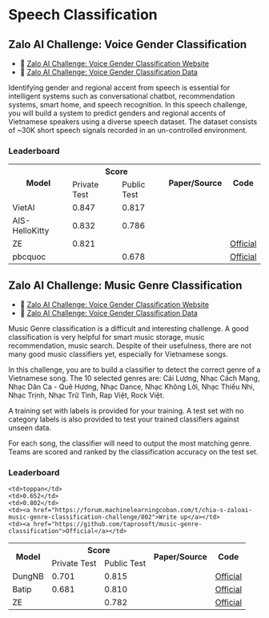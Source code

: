 # Speech Classification

## Zalo AI Challenge: Voice Gender Classification

* :link: [Zalo AI Challenge: Voice Gender Classification Website](https://challenge.zalo.ai/portal/voice)
* :file_folder: [Zalo AI Challenge: Voice Gender Classification Data](https://challenge.zalo.ai/portal/voice/data)

Identifying gender and regional accent from speech is essential for intelligent systems such as conversational chatbot, recommendation systems, smart home, and speech recognition. In this speech challenge, you will build a system to predict genders and regional accents of Vietnamese speakers using a diverse speech dataset.  The dataset consists of ~30K short speech signals recorded in an un-controlled environment.

### Leaderboard

<table>
  <tr>
    <th rowspan="2">Model</th>
    <th colspan="2">Score</th>
    <th rowspan="2">Paper/Source</th>
    <th rowspan="2">Code</th>
  </tr>
  <tr>
    <td>Private Test</td>
    <td>Public Test</td>
  </tr>
  <tr>
    <td>VietAI</td>
    <td>0.847</td>
    <td>0.817</td>
    <td></td>
    <td></td>
  </tr>
  <tr>
    <td>AIS-HelloKitty</td>
    <td>0.832</td>
    <td>0.786</td>
    <td></td>
    <td></td>
  </tr>
  <tr>
    <td>ZE</td>
    <td>0.821</td>
    <td></td>
    <td></td>
    <td><a href="https://github.com/tiepvupsu/zalo_voice">Official</a></td>
  </tr>
    <tr>
    <td>pbcquoc</td>
    <td></td>
    <td>0.678</td>
    <td></td>
    <td><a href="https://github.com/pbcquoc/voice_zaloai">Official</a></td>
  </tr>
</table>

## Zalo AI Challenge: Music Genre Classification

* :link: [Zalo AI Challenge: Voice Gender Classification Website](https://challenge.zalo.ai/portal/music)
* :file_folder: [Zalo AI Challenge: Voice Gender Classification Data](https://challenge.zalo.ai/portal/music/data)

Music Genre classification is a difficult and interesting challenge. A good classification is very helpful for smart music storage, music recommendation, music search. Despite of their usefulness, there are not many good music classifiers yet, especially for Vietnamese songs.

In this challenge, you are to build a classifier to detect the correct genre of a Vietnamese song. The 10 selected genres are: Cải Lương, Nhạc Cách Mạng, Nhạc Dân Ca - Quê Hương, Nhạc Dance, Nhạc Không Lời, Nhạc Thiếu Nhi, Nhạc Trịnh, Nhạc Trữ Tình, Rap Việt, Rock Việt.

A training set with labels is provided for your training. A test set with no category labels is also provided to test your trained classifiers against unseen data.

For each song, the classifier will need to output the most matching genre. Teams are scored and ranked by the classification accuracy on the test set.

### Leaderboard

<table>
  <tr>
    <th rowspan="2">Model</th>
    <th colspan="2">Score</th>
    <th rowspan="2">Paper/Source</th>
    <th rowspan="2">Code</th>
  </tr>
  <tr>
    <td>Private Test</td>
    <td>Public Test</td>
  </tr>
  <tr>
    <td>DungNB</td>
    <td>0.701</td>
    <td>0.815</td>
    <td></td>
    <td><a href="https://github.com/dungnb1333/music_genre_classification">Official</a></td>
  </tr>
  <tr>
    <td>Batip</td>
    <td>0.681</td>
    <td>0.810</td>
    <td></td>
    <td><a href="https://gitlab.com/bambootran89/zaloai-music">Official</a></td>
  </tr>
  <tr>
    
    <td>toppan</td>
    <td>0.652</td>
    <td>0.802</td>
    <td><a href="https://forum.machinelearningcoban.com/t/chia-s-zaloai-music-genre-classification-challenge/802">Write up</a></td>
    <td><a href="https://github.com/taprosoft/music-genre-classification">Official</a></td>
  </tr>
   <tr>
    <td>ZE</td>
    <td></td>
    <td>0.782</td>
    <td></td>
    <td><a href="https://github.com/tiepvupsu/zalo_voice">Official</a></td>
  </tr>
</table>
